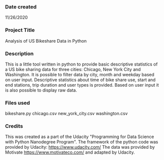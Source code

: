 ### Date created
11/26/2020

### Project Title
Analysis of US Bikeshare Data in Python

### Description
This is a little tool written in python to provide basic descriptive statistics of a US bike sharing data for three cities: Chicago, New York City and Washington. It is possible to filter data by city, month and weekday based on user input. Descriptive statistics about time of bike share use, start and end stations, trip duration and user types is provided. Based on user input it is also possible to display raw data.

### Files used
bikeshare.py
chicago.csv
new_york_city.csv
washington.csv

### Credits
This was created as a part of the Udacity "Programming for Data Science with Python Nanodegree Program". The framework of the python code was provided by Udacity:
https://www.udacity.com/
The data was provided by Motivate
https://www.motivateco.com/
and adapted by Udacity.
